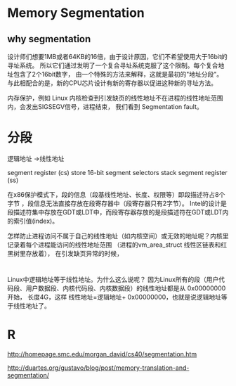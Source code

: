 # Memory Segmentation

## why segmentation
设计师们想要1MB或者64KB的16倍，由于设计原因，它们不希望使用大于16bit的寻址系统。
所以它们通过发明了一个复合寻址系统克服了这个限制。每个复合地址包含了2个16bit数字，
由一个特殊的方法来解释，这就是最初的"地址分段"。与此相配合的是，新的CPU芯片设计有新的寄存器以促进这种新的寻址方法。

内存保护，例如 Linux 内核检查到引发缺页的线性地址不在进程的线性地址范围内，会发出SIGSEGV信号，进程结束，
我们看到 Segmentation fault。


# 分段
逻辑地址 ->线性地址

segment register (cs) store 16-bit segment selectors
stack segment register (ss)




在x86保护模式下，段的信息（段基线性地址、长度、权限等）即段描述符占8个字节
，段信息无法直接存放在段寄存器中（段寄存器只有2字节）。
Intel的设计是段描述符集中存放在GDT或LDT中，而段寄存器存放的是段描述符在GDT或LDT内的索引值(index)。

怎样防止进程访问不属于自己的线性地址（如内核空间）或无效的地址呢？内核里记录着每个进程能访问的线性地址范围
（进程的vm_area_struct 线性区链表和红黑树里存放着），
在引发缺页异常的时候，





#
Linux中逻辑地址等于线性地址。为什么这么说呢？
因为Linux所有的段（用户代码段、用户数据段、内核代码段、内核数据段）的线性地址都是从 0x00000000 开始，
长度4G，这样 线性地址=逻辑地址+ 0x00000000，也就是说逻辑地址等于线性地址了。


# R
http://homepage.smc.edu/morgan_david/cs40/segmentation.htm

http://duartes.org/gustavo/blog/post/memory-translation-and-segmentation/